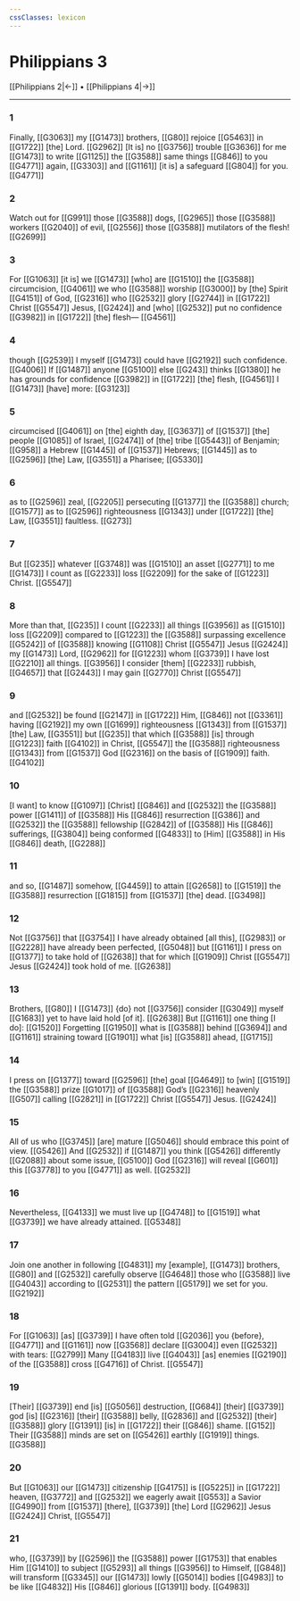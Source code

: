 ```yaml
---
cssClasses: lexicon
---
```


# Philippians 3

[[Philippians 2|←]] • [[Philippians 4|→]]

---

### 1
Finally, [[G3063]] my [[G1473]] brothers, [[G80]] rejoice [[G5463]] in [[G1722]] [the] Lord. [[G2962]] [It is] no [[G3756]] trouble [[G3636]] for me [[G1473]] to write [[G1125]] the [[G3588]] same things [[G846]] to you [[G4771]] again, [[G3303]] and [[G1161]] [it is] a safeguard [[G804]] for you. [[G4771]]

### 2
Watch out for [[G991]] those [[G3588]] dogs, [[G2965]] those [[G3588]] workers [[G2040]] of evil, [[G2556]] those [[G3588]] mutilators of the flesh! [[G2699]]

### 3
For [[G1063]] [it is] we [[G1473]] [who] are [[G1510]] the [[G3588]] circumcision, [[G4061]] we who [[G3588]] worship [[G3000]] by [the] Spirit [[G4151]] of God, [[G2316]] who [[G2532]] glory [[G2744]] in [[G1722]] Christ [[G5547]] Jesus, [[G2424]] and [who] [[G2532]] put no confidence [[G3982]] in [[G1722]] [the] flesh— [[G4561]]

### 4
though [[G2539]] I myself [[G1473]] could have [[G2192]] such confidence. [[G4006]] If [[G1487]] anyone [[G5100]] else [[G243]] thinks [[G1380]] he has grounds for confidence [[G3982]] in [[G1722]] [the] flesh, [[G4561]] I [[G1473]] [have] more: [[G3123]]

### 5
circumcised [[G4061]] on [the] eighth day, [[G3637]] of [[G1537]] [the] people [[G1085]] of Israel, [[G2474]] of [the] tribe [[G5443]] of Benjamin; [[G958]] a Hebrew [[G1445]] of [[G1537]] Hebrews; [[G1445]] as to [[G2596]] [the] Law, [[G3551]] a Pharisee; [[G5330]]

### 6
as to [[G2596]] zeal, [[G2205]] persecuting [[G1377]] the [[G3588]] church; [[G1577]] as to [[G2596]] righteousness [[G1343]] under [[G1722]] [the] Law, [[G3551]] faultless. [[G273]]

### 7
But [[G235]] whatever [[G3748]] was [[G1510]] an asset [[G2771]] to me [[G1473]] I count as [[G2233]] loss [[G2209]] for the sake of [[G1223]] Christ. [[G5547]]

### 8
More than that, [[G235]] I count [[G2233]] all things [[G3956]] as [[G1510]] loss [[G2209]] compared to [[G1223]] the [[G3588]] surpassing excellence [[G5242]] of [[G3588]] knowing [[G1108]] Christ [[G5547]] Jesus [[G2424]] my [[G1473]] Lord, [[G2962]] for [[G1223]] whom [[G3739]] I have lost [[G2210]] all things. [[G3956]] I consider [them] [[G2233]] rubbish, [[G4657]] that [[G2443]] I may gain [[G2770]] Christ [[G5547]]

### 9
and [[G2532]] be found [[G2147]] in [[G1722]] Him, [[G846]] not [[G3361]] having [[G2192]] my own [[G1699]] righteousness [[G1343]] from [[G1537]] [the] Law, [[G3551]] but [[G235]] that which [[G3588]] [is] through [[G1223]] faith [[G4102]] in Christ, [[G5547]] the [[G3588]] righteousness [[G1343]] from [[G1537]] God [[G2316]] on the basis of [[G1909]] faith. [[G4102]]

### 10
[I want] to know [[G1097]] [Christ] [[G846]] and [[G2532]] the [[G3588]] power [[G1411]] of [[G3588]] His [[G846]] resurrection [[G386]] and [[G2532]] the [[G3588]] fellowship [[G2842]] of [[G3588]] His [[G846]] sufferings, [[G3804]] being conformed [[G4833]] to [Him] [[G3588]] in His [[G846]] death, [[G2288]]

### 11
and so, [[G1487]] somehow, [[G4459]] to attain [[G2658]] to [[G1519]] the [[G3588]] resurrection [[G1815]] from [[G1537]] [the] dead. [[G3498]]

### 12
Not [[G3756]] that [[G3754]] I have already obtained [all this], [[G2983]] or [[G2228]] have already been perfected, [[G5048]] but [[G1161]] I press on [[G1377]] to take hold of [[G2638]] that for which [[G1909]] Christ [[G5547]] Jesus [[G2424]] took hold of me. [[G2638]]

### 13
Brothers, [[G80]] I [[G1473]] {do} not [[G3756]] consider [[G3049]] myself [[G1683]] yet to have laid hold [of it]. [[G2638]] But [[G1161]] one thing [I do]: [[G1520]] Forgetting [[G1950]] what is [[G3588]] behind [[G3694]] and [[G1161]] straining toward [[G1901]] what [is] [[G3588]] ahead, [[G1715]]

### 14
I press on [[G1377]] toward [[G2596]] [the] goal [[G4649]] to [win] [[G1519]] the [[G3588]] prize [[G1017]] of [[G3588]] God’s [[G2316]] heavenly [[G507]] calling [[G2821]] in [[G1722]] Christ [[G5547]] Jesus. [[G2424]]

### 15
All of us who [[G3745]] [are] mature [[G5046]] should embrace this point of view. [[G5426]] And [[G2532]] if [[G1487]] you think [[G5426]] differently [[G2088]] about some issue, [[G5100]] God [[G2316]] will reveal [[G601]] this [[G3778]] to you [[G4771]] as well. [[G2532]]

### 16
Nevertheless, [[G4133]] we must live up [[G4748]] to [[G1519]] what [[G3739]] we have already attained. [[G5348]]

### 17
Join one another in following [[G4831]] my [example], [[G1473]] brothers, [[G80]] and [[G2532]] carefully observe [[G4648]] those who [[G3588]] live [[G4043]] according to [[G2531]] the pattern [[G5179]] we set for you. [[G2192]]

### 18
For [[G1063]] [as] [[G3739]] I have often told [[G2036]] you {before}, [[G4771]] and [[G1161]] now [[G3568]] declare [[G3004]] even [[G2532]] with tears: [[G2799]] Many [[G4183]] live [[G4043]] [as] enemies [[G2190]] of the [[G3588]] cross [[G4716]] of Christ. [[G5547]]

### 19
[Their] [[G3739]] end [is] [[G5056]] destruction, [[G684]] [their] [[G3739]] god [is] [[G2316]] [their] [[G3588]] belly, [[G2836]] and [[G2532]] [their] [[G3588]] glory [[G1391]] [is] in [[G1722]] their [[G846]] shame. [[G152]] Their [[G3588]] minds are set on [[G5426]] earthly [[G1919]] things. [[G3588]]

### 20
But [[G1063]] our [[G1473]] citizenship [[G4175]] is [[G5225]] in [[G1722]] heaven, [[G3772]] and [[G2532]] we eagerly await [[G553]] a Savior [[G4990]] from [[G1537]] [there], [[G3739]] [the] Lord [[G2962]] Jesus [[G2424]] Christ, [[G5547]]

### 21
who, [[G3739]] by [[G2596]] the [[G3588]] power [[G1753]] that enables Him [[G1410]] to subject [[G5293]] all things [[G3956]] to Himself, [[G848]] will transform [[G3345]] our [[G1473]] lowly [[G5014]] bodies [[G4983]] to be like [[G4832]] His [[G846]] glorious [[G1391]] body. [[G4983]]

